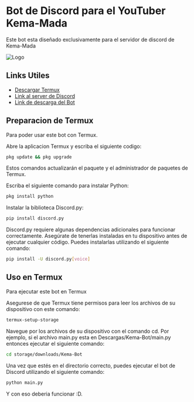 
# Bot de Discord para el YouTuber Kema-Mada


Este bot esta diseñado exclusivamente para el servidor de discord de Kema-Mada



![Logo](https://cdn.discordapp.com/attachments/967610797704511569/1090386680663511200/XD_Bot.jpg)


## Links Utiles

 - [Descargar Termux](https://play.google.com/store/apps/details?id=com.termux)
 - [Link al server de Discord](https://discord.gg/3rmVNzrRwf)
  - [Link de descarga del Bot](https://github.com/loonbac/Kema-Bot/releases)


## Preparacion de Termux

Para poder usar este bot con Termux.

Abre la aplicacion Termux y escriba el siguiente codigo:
```bash
pkg update && pkg upgrade
```
Estos comandos actualizarán el paquete y el administrador de paquetes de Termux.


Escriba el siguiente comando para instalar Python:
```bash
pkg install python
```

Instalar la biblioteca Discord.py:
```bash
pip install discord.py
```

Discord.py requiere algunas dependencias adicionales para funcionar correctamente. Asegúrate de tenerlas instaladas en tu dispositivo antes de ejecutar cualquier código. Puedes instalarlas utilizando el siguiente comando:
```bash
pip install -U discord.py[voice]
```

## Uso en Termux
Para ejecutar este bot en Termux

Asegurese de que Termux tiene permisos para leer los archivos de su dispositivo con este comando:
```bash
termux-setup-storage
```

Navegue por los archivos de su dispositivo con el comando cd. Por ejemplo, si el archivo main.py esta en Descargas/Kema-Bot/main.py entonces ejecutar el siguiente comando:
```bash
cd storage/downloads/Kema-Bot
```

Una vez que estés en el directorio correcto, puedes ejecutar el bot de Discord utilizando el siguiente comando:
```bash
python main.py
```

Y con eso deberia funcionar :D.
